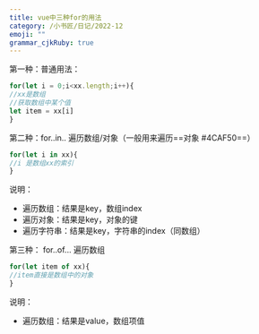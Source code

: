 ```yaml
---
title: vue中三种for的用法
category: /小书匠/日记/2022-12
emoji: ""
grammar_cjkRuby: true
---
```

第一种：普通用法：

``` javascript
for(let i = 0;i<xx.length;i++){
//xx是数组
//获取数组中某个值
let item = xx[i]
}
```
第二种：for..in..
遍历数组/对象（一般用来遍历==对象 #4CAF50==）

``` javascript
for(let i in xx){
//i 是数组xx的索引
}
```
说明：

 - 遍历数组：结果是key，数组index
 - 遍历对象：结果是key，对象的键
 - 遍历字符串：结果是key，字符串的index（同数组）

第三种： for..of...
遍历数组
``` javascript
for(let item of xx){
//item直接是数组中的对象
}
```
说明：

 - 遍历数组：结果是value，数组项值
